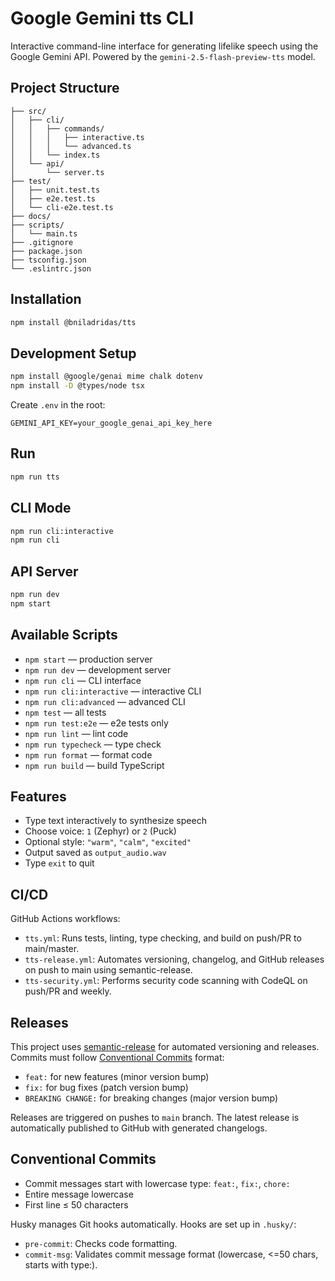 # Google Gemini tts CLI

Interactive command-line interface for generating lifelike speech using the Google Gemini API.
Powered by the `gemini-2.5-flash-preview-tts` model.

## Project Structure

```
├── src/
│   ├── cli/
│   │   ├── commands/
│   │   │   ├── interactive.ts
│   │   │   └── advanced.ts
│   │   └── index.ts
│   └── api/
│       └── server.ts
├── test/
│   ├── unit.test.ts
│   ├── e2e.test.ts
│   └── cli-e2e.test.ts
├── docs/
├── scripts/
│   └── main.ts
├── .gitignore
├── package.json
├── tsconfig.json
└── .eslintrc.json
```

## Installation

```sh
npm install @bniladridas/tts
```

## Development Setup

```sh
npm install @google/genai mime chalk dotenv
npm install -D @types/node tsx
```

Create `.env` in the root:

```env
GEMINI_API_KEY=your_google_genai_api_key_here
```

## Run

```sh
npm run tts
```

## CLI Mode

```sh
npm run cli:interactive
npm run cli
```

## API Server

```sh
npm run dev
npm start
```

## Available Scripts

- `npm start` — production server
- `npm run dev` — development server
- `npm run cli` — CLI interface
- `npm run cli:interactive` — interactive CLI
- `npm run cli:advanced` — advanced CLI
- `npm test` — all tests
- `npm run test:e2e` — e2e tests only
- `npm run lint` — lint code
- `npm run typecheck` — type check
- `npm run format` — format code
- `npm run build` — build TypeScript

## Features

- Type text interactively to synthesize speech
- Choose voice: `1` (Zephyr) or `2` (Puck)
- Optional style: `"warm"`, `"calm"`, `"excited"`
- Output saved as `output_audio.wav`
- Type `exit` to quit

## CI/CD

GitHub Actions workflows:

- `tts.yml`: Runs tests, linting, type checking, and build on push/PR to main/master.
- `tts-release.yml`: Automates versioning, changelog, and GitHub releases on push to main using semantic-release.
- `tts-security.yml`: Performs security code scanning with CodeQL on push/PR and weekly.

## Releases

This project uses [semantic-release](https://semantic-release.gitbook.io/) for automated versioning and releases. Commits must follow [Conventional Commits](https://www.conventionalcommits.org/) format:

- `feat:` for new features (minor version bump)
- `fix:` for bug fixes (patch version bump)
- `BREAKING CHANGE:` for breaking changes (major version bump)

Releases are triggered on pushes to `main` branch. The latest release is automatically published to GitHub with generated changelogs.

## Conventional Commits

- Commit messages start with lowercase type: `feat:`, `fix:`, `chore:`
- Entire message lowercase
- First line ≤ 50 characters

Husky manages Git hooks automatically. Hooks are set up in `.husky/`:

- `pre-commit`: Checks code formatting.
- `commit-msg`: Validates commit message format (lowercase, <=50 chars, starts with type:).
